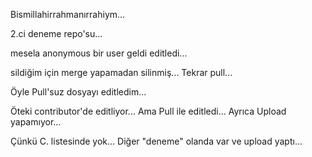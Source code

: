 Bismillahirrahmanırrahiym...

2.ci deneme repo'su...

mesela anonymous bir user geldi editledi...

sildiğim için merge yapamadan silinmiş...
Tekrar pull...

Öyle Pull'suz dosyayı editledim...

Öteki contributor'de editliyor...
Ama Pull ile editledi...
Ayrıca Upload yapamıyor...

Çünkü C. listesinde yok... Diğer "deneme" olanda var ve upload yaptı...
